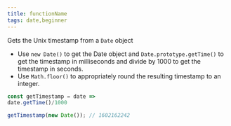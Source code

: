 ```yaml
---
title: functionName
tags: date,beginner
---
```


Gets the Unix timestamp from a `Date` object

- Use `new Date()` to get the Date object and `Date.prototype.getTime()` to get the timestamp in milliseconds and divide by 1000 to get the timestamp in seconds.
- Use `Math.floor()` to appropriately round the resulting timestamp to an integer.

```js
const getTimestamp = date =>
date.getTime()/1000
```

```js
getTimestamp(new Date()); // 1602162242
```